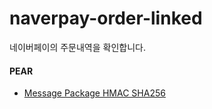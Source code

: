 # naverpay-order-linked  
네이버페이의 주문내역을 확인합니다.  

#### PEAR
- [Message Package HMAC SHA256]()








